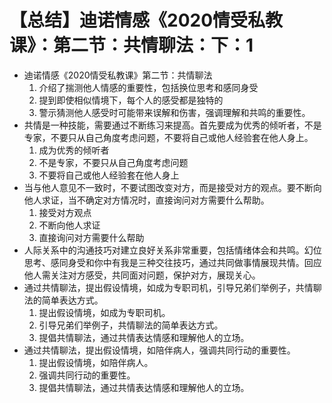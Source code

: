# 【总结】迪诺情感《2020情受私教课》：第二节：共情聊法：下：1

-   迪诺情感《2020情受私教课》第二节：共情聊法
    1.  介绍了揣测他人情感的重要性，包括换位思考和感同身受
    2.  提到即使相似情境下，每个人的感受都是独特的
    3.  警示猜测他人感受时可能带来误解和伤害，强调理解和共鸣的重要性。
-   共情是一种技能，需要通过不断练习来提高。首先要成为优秀的倾听者，不是专家，不要只从自己角度考虑问题，不要将自己或他人经验套在他人身上。
    1.  成为优秀的倾听者
    2.  不是专家，不要只从自己角度考虑问题
    3.  不要将自己或他人经验套在他人身上
-   当与他人意见不一致时，不要试图改变对方，而是接受对方的观点。要不断向他人求证，当不确定对方情况时，直接询问对方需要什么帮助。
    1.  接受对方观点
    2.  不断向他人求证
    3.  直接询问对方需要什么帮助
-   人际关系中的沟通技巧对建立良好关系非常重要，包括情绪体会和共鸣。幻位思考、感同身受和你中有我是三种交往技巧，通过共同做事情展现共情。回应他人需关注对方感受，共同面对问题，保护对方，展现关心。
-   通过共情聊法，提出假设情境，如成为专职司机，引导兄弟们举例子，共情聊法的简单表达方式。
    1.  提出假设情境，如成为专职司机。
    2.  引导兄弟们举例子，共情聊法的简单表达方式。
    3.  提倡共情聊法，通过共情表达情感和理解他人的立场。
-   通过共情聊法，提出假设情境，如陪伴病人，强调共同行动的重要性。
    1.  提出假设情境，如陪伴病人。
    2.  强调共同行动的重要性。
    3.  提倡共情聊法，通过共情表达情感和理解他人的立场。